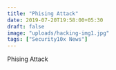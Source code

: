 ```yaml
---
title: "Phising Attack"
date: 2019-07-20T19:58:00+05:30
draft: false
image: "uploads/hacking-img1.jpg"
tags: ["Security10x News"]
---
```


Phising Attack